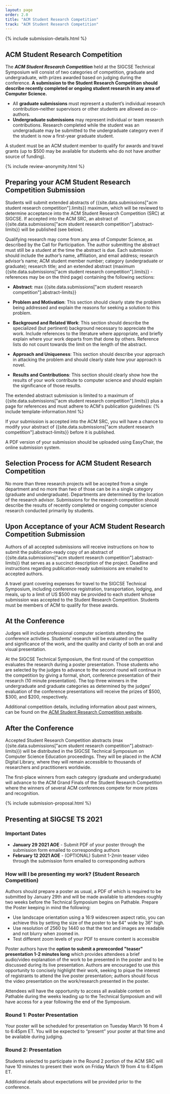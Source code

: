 ```yaml
---
layout: page
order: 2.0
title: "ACM Student Research Competition"
track: "ACM Student Research Competition"
---
```


{% include submission-details.html %}

<!-- {% include covid-guidelines-alert.html %} -->

## ACM Student Research Competition

The ***ACM Student Research Competition*** held at the 
SIGCSE Technical Symposium will consist of two categories of competition, graduate and undergraduate, with prizes awarded based on judging during the conference. **A submission to the Student Research Competition should describe recently completed or ongoing student research in any area of Computer Science.**
* All **graduate submissions** must represent a student’s individual research contribution–neither supervisors or other students are allowed as co-authors.
* **Undergraduate submissions** may represent individual or team research contributions. Research completed while the student was an undergraduate may be submitted to the undergraduate category even if the student is now a first-year graduate student.

A student must be an ACM student member to qualify for awards and travel grants (up to $500 may be available for students who do not have another source of funding).

{% include review-anonymity.html %}

## Preparing your ACM Student Research Competition Submission

Students will submit extended abstracts of {{site.data.submissions["acm student research competition"].limits}} maximum, which will be reviewed to determine acceptance into the ACM Student Research Competition (SRC) at SIGCSE. If accepted into the ACM SRC, an abstract of {{site.data.submissions["acm student research competition"].abstract-limits}} will be published (see below). 

Qualifying research may come from any area of Computer Science, as described by the Call for Participation. The author submitting the abstract must still be a student at the time the abstract is due. Each submission should include the author’s name, affiliation, and email address; research advisor’s name; ACM student member number; category (undergraduate or graduate); research title; and an extended abstract (maximum {{site.data.submissions["acm student research competition"].limits}} - references may be on the third page) containing the following sections:

* **Abstract**: max {{site.data.submissions["acm student research competition"].abstract-limits}}

* **Problem and Motivation**: This section should clearly state the problem being addressed and explain the reasons for seeking a solution to this problem.

* **Background and Related Work**: This section should describe the specialized (but pertinent) background necessary to appreciate the work. Include references to the literature where appropriate, and briefly explain where your work departs from that done by others. Reference lists do not count towards the limit on the length of the abstract.

* **Approach and Uniqueness**: This section should describe your approach in attacking the problem and should clearly state how your approach is novel.

* **Results and Contributions**: This section should clearly show how the results of your work contribute to computer science and should explain the significance of those results.

The extended abstract submission is limited to a maximum of {{site.data.submissions["acm student research competition"].limits}} plus a page for references and must adhere to ACM's publication guidelines:
{% include template-information.html %}

If your submission is accepted into the ACM SRC, you will have a chance to modify your abstract of {{site.data.submissions["acm student research competition"].abstract-limits}} before it is published.

A PDF version of your submission should be uploaded using EasyChair, the online submission system.

## Selection Process for ACM Student Research Competition

No more than three research projects will be accepted from a single department and no more than two of those can be in a single category (graduate and undergraduate). Departments are determined by the location of the research advisor. Submissions for the research competition should describe the results of recently completed or ongoing computer science research conducted primarily by students.

## Upon Acceptance of your ACM Student Research Competition Submission

Authors of all accepted submissions will receive instructions on how to submit the publication-ready copy of an abstract of {{site.data.submissions["acm student research competition"].abstract-limits}} that serves as a succinct description of the project. Deadline and instructions regarding publication-ready submissions are emailed to accepted authors. 

A travel grant covering expenses for travel to the SIGCSE Technical Symposium, including conference registration, transportation, lodging, and meals, up to a limit of US $500 may be provided to each student whose submission was accepted to the Student Research Competition. Students must be members of ACM to qualify for these awards.

## At the Conference

Judges will include professional computer scientists attending the conference activities. Students’ research will be evaluated on the quality and significance of the work, and the quality and clarity of both an oral and visual presentation.

At the SIGCSE Technical Symposium, the first round of the competition evaluates the research during a poster presentation. Those students who are selected by the judges to advance to the second round will continue in the competition by giving a formal, short, conference presentation of their research (10 minute presentation). The top three winners in the undergraduate and graduate categories as determined by the judges’ evaluation of the conference presentations will receive the prizes of $500, $300, and $200, respectively. 

Additional competition details, including information about past winners, can be found on the [ACM Student Research Competition website](https://src.acm.org/).


## After the Conference

Accepted Student Research Competition abstracts (max {{site.data.submissions["acm student research competition"].abstract-limits}}) will be distributed in the SIGCSE Technical Symposium on Computer Science Education proceedings. They will be placed in the ACM Digital Library, where they will remain accessible to thousands of researchers and practitioners worldwide.

The first-place winners from each category (graduate and undergraduate) will advance to the ACM Grand Finals of the Student Research Competition where the winners of several ACM conferences compete for more prizes and recognition. 

{% include submission-proposal.html %}

## Presenting at SIGCSE TS 2021

### Important Dates

* __January 29 2021 AOE__ - Submit PDF of your poster through the submission form emailed to corresponding authors 
* __February 12 2021 AOE__ - (OPTIONAL) Submit 1-2min teaser video through the submission form emailed to corresponding authors 

### How will I be presenting my work? (Student Research Competition)

Authors should prepare a poster as usual, a PDF of which is required to be submitted by January 29th and will be made available to attendees roughly two weeks before the Technical Symposium begins on Pathable. Prepare the Poster keeping in mind the following:
* Use landscape orientation using a 16:9 widescreen aspect ratio, you can achieve this by setting the size of the poster to be 64" wide by 36" high.
* Use resolution of 2560 by 1440 so that the text and images are readable and not blurry when zoomed in.
* Test different zoom levels of your PDF to ensure content is accessible

Poster authors have the **option to submit a prerecorded "teaser" presentation 1-2 minutes long** which provides attendees a brief audio/video explanation of the work to be presented in the poster and to be discussed during its live presentation. Authors are encouraged to use this opportunity to concisely highlight their work, seeking to pique the interest of registrants to attend the live poster presentation; authors should focus the video presentation on the work/research presented in the poster.

Attendees will have the opportunity to access all available content on Pathable during the weeks leading up to the Technical Symposium and will have access for a year following the end of the Symposium.  

### Round 1: Poster Presentation

Your poster will be scheduled for presentation on Tuesday March 16 from 4 to 6:45pm ET. You will be expected to “present” your poster at that time and be available during judging. 

### Round 2: Presentation

Students selected to participate in the Round 2 portion of the ACM SRC will have 10 minutes to present their work on Friday March 19 from 4 to 6:45pm ET.

Additional details about expectations will be provided prior to the conference. 
